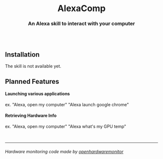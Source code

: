 <p align="center">
  <h1 align="center">AlexaComp</h1>
  <h3 align="center">An Alexa skill to interact with your computer</h3>
</p>
<br/>
<br/>

## Installation
The skill is not available yet.


## Planned Features
#### Launching various applications <br/>
ex. "Alexa, open my computer" "Alexa launch google chrome"

#### Retrieving Hardware Info <br/>
ex. "Alexa, open my computer" "Alexa what's my GPU temp"

<br/>

___
###### Hardware monitoring code made by [openhardwaremonitor](https://github.com/openhardwaremonitor/openhardwaremonitor)
